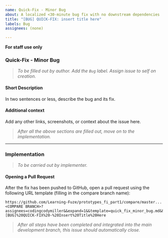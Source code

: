 ```yaml
---
name: Quick-Fix - Minor Bug
about: A localized <30-minute bug fix with no downstream dependencies
title: "[BUG] QUICK-FIX: insert title here"
labels: Bug
assignees: (none)

---
```


**For staff use only**

### Quick-Fix - Minor Bug
> _To be filled out by author. Add the `Bug` label. Assign issue to self on creation._

#### **Short Description**
In two sentences or less, describe the bug and its fix.

#### **Additional context**
Add any other links, screenshots, or context about the issue here.

> _After all the above sections are filled out, move on to the implementation._

---

### Implementation
> _To be carried out by implementer._

#### **Opening a Pull Request**
After the fix has been pushed to GitHub, open a pull request using the following URL template (filling in the compare branch name):
```
https://github.com/Learning-Fuze/prototypes_fi_part1/compare/master...<COMPARE BRANCH>?assignees=codingcodymiller&&expand=1&&template=quick_fix_minor_bug.md&&labels=Bug&&title=[BUG]%20QUICK-FIX%20-%20Insert%20Title%20Here
```

> _After all steps have been completed and integrated into the main development branch, this issue should automatically close._
